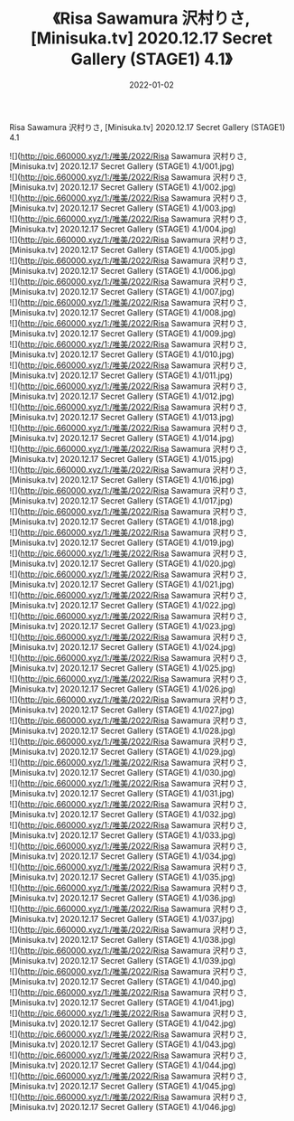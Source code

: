 ﻿---
layout: post
title:  《Risa Sawamura 沢村りさ, [Minisuka.tv] 2020.12.17 Secret Gallery (STAGE1) 4.1》
date:   2022-01-02
img: http://pic.660000.xyz/1:/唯美/2022/Risa Sawamura 沢村りさ, [Minisuka.tv] 2020.12.17 Secret Gallery (STAGE1) 4.1/000.jpg
categories: [美女, 清纯, 唯美]
---

Risa Sawamura 沢村りさ, [Minisuka.tv] 2020.12.17 Secret Gallery (STAGE1) 4.1

  ![](http://pic.660000.xyz/1:/唯美/2022/Risa Sawamura 沢村りさ, [Minisuka.tv] 2020.12.17 Secret Gallery (STAGE1) 4.1/001.jpg) <br> ![](http://pic.660000.xyz/1:/唯美/2022/Risa Sawamura 沢村りさ, [Minisuka.tv] 2020.12.17 Secret Gallery (STAGE1) 4.1/002.jpg) <br> ![](http://pic.660000.xyz/1:/唯美/2022/Risa Sawamura 沢村りさ, [Minisuka.tv] 2020.12.17 Secret Gallery (STAGE1) 4.1/003.jpg) <br> ![](http://pic.660000.xyz/1:/唯美/2022/Risa Sawamura 沢村りさ, [Minisuka.tv] 2020.12.17 Secret Gallery (STAGE1) 4.1/004.jpg) <br> ![](http://pic.660000.xyz/1:/唯美/2022/Risa Sawamura 沢村りさ, [Minisuka.tv] 2020.12.17 Secret Gallery (STAGE1) 4.1/005.jpg) <br> ![](http://pic.660000.xyz/1:/唯美/2022/Risa Sawamura 沢村りさ, [Minisuka.tv] 2020.12.17 Secret Gallery (STAGE1) 4.1/006.jpg) <br> ![](http://pic.660000.xyz/1:/唯美/2022/Risa Sawamura 沢村りさ, [Minisuka.tv] 2020.12.17 Secret Gallery (STAGE1) 4.1/007.jpg) <br> ![](http://pic.660000.xyz/1:/唯美/2022/Risa Sawamura 沢村りさ, [Minisuka.tv] 2020.12.17 Secret Gallery (STAGE1) 4.1/008.jpg) <br> ![](http://pic.660000.xyz/1:/唯美/2022/Risa Sawamura 沢村りさ, [Minisuka.tv] 2020.12.17 Secret Gallery (STAGE1) 4.1/009.jpg) <br> ![](http://pic.660000.xyz/1:/唯美/2022/Risa Sawamura 沢村りさ, [Minisuka.tv] 2020.12.17 Secret Gallery (STAGE1) 4.1/010.jpg) <br> ![](http://pic.660000.xyz/1:/唯美/2022/Risa Sawamura 沢村りさ, [Minisuka.tv] 2020.12.17 Secret Gallery (STAGE1) 4.1/011.jpg) <br> ![](http://pic.660000.xyz/1:/唯美/2022/Risa Sawamura 沢村りさ, [Minisuka.tv] 2020.12.17 Secret Gallery (STAGE1) 4.1/012.jpg) <br> ![](http://pic.660000.xyz/1:/唯美/2022/Risa Sawamura 沢村りさ, [Minisuka.tv] 2020.12.17 Secret Gallery (STAGE1) 4.1/013.jpg) <br> ![](http://pic.660000.xyz/1:/唯美/2022/Risa Sawamura 沢村りさ, [Minisuka.tv] 2020.12.17 Secret Gallery (STAGE1) 4.1/014.jpg) <br> ![](http://pic.660000.xyz/1:/唯美/2022/Risa Sawamura 沢村りさ, [Minisuka.tv] 2020.12.17 Secret Gallery (STAGE1) 4.1/015.jpg) <br> ![](http://pic.660000.xyz/1:/唯美/2022/Risa Sawamura 沢村りさ, [Minisuka.tv] 2020.12.17 Secret Gallery (STAGE1) 4.1/016.jpg) <br> ![](http://pic.660000.xyz/1:/唯美/2022/Risa Sawamura 沢村りさ, [Minisuka.tv] 2020.12.17 Secret Gallery (STAGE1) 4.1/017.jpg) <br> ![](http://pic.660000.xyz/1:/唯美/2022/Risa Sawamura 沢村りさ, [Minisuka.tv] 2020.12.17 Secret Gallery (STAGE1) 4.1/018.jpg) <br> ![](http://pic.660000.xyz/1:/唯美/2022/Risa Sawamura 沢村りさ, [Minisuka.tv] 2020.12.17 Secret Gallery (STAGE1) 4.1/019.jpg) <br> ![](http://pic.660000.xyz/1:/唯美/2022/Risa Sawamura 沢村りさ, [Minisuka.tv] 2020.12.17 Secret Gallery (STAGE1) 4.1/020.jpg) <br> ![](http://pic.660000.xyz/1:/唯美/2022/Risa Sawamura 沢村りさ, [Minisuka.tv] 2020.12.17 Secret Gallery (STAGE1) 4.1/021.jpg) <br> ![](http://pic.660000.xyz/1:/唯美/2022/Risa Sawamura 沢村りさ, [Minisuka.tv] 2020.12.17 Secret Gallery (STAGE1) 4.1/022.jpg) <br> ![](http://pic.660000.xyz/1:/唯美/2022/Risa Sawamura 沢村りさ, [Minisuka.tv] 2020.12.17 Secret Gallery (STAGE1) 4.1/023.jpg) <br> ![](http://pic.660000.xyz/1:/唯美/2022/Risa Sawamura 沢村りさ, [Minisuka.tv] 2020.12.17 Secret Gallery (STAGE1) 4.1/024.jpg) <br> ![](http://pic.660000.xyz/1:/唯美/2022/Risa Sawamura 沢村りさ, [Minisuka.tv] 2020.12.17 Secret Gallery (STAGE1) 4.1/025.jpg) <br> ![](http://pic.660000.xyz/1:/唯美/2022/Risa Sawamura 沢村りさ, [Minisuka.tv] 2020.12.17 Secret Gallery (STAGE1) 4.1/026.jpg) <br> ![](http://pic.660000.xyz/1:/唯美/2022/Risa Sawamura 沢村りさ, [Minisuka.tv] 2020.12.17 Secret Gallery (STAGE1) 4.1/027.jpg) <br> ![](http://pic.660000.xyz/1:/唯美/2022/Risa Sawamura 沢村りさ, [Minisuka.tv] 2020.12.17 Secret Gallery (STAGE1) 4.1/028.jpg) <br> ![](http://pic.660000.xyz/1:/唯美/2022/Risa Sawamura 沢村りさ, [Minisuka.tv] 2020.12.17 Secret Gallery (STAGE1) 4.1/029.jpg) <br> ![](http://pic.660000.xyz/1:/唯美/2022/Risa Sawamura 沢村りさ, [Minisuka.tv] 2020.12.17 Secret Gallery (STAGE1) 4.1/030.jpg) <br> ![](http://pic.660000.xyz/1:/唯美/2022/Risa Sawamura 沢村りさ, [Minisuka.tv] 2020.12.17 Secret Gallery (STAGE1) 4.1/031.jpg) <br> ![](http://pic.660000.xyz/1:/唯美/2022/Risa Sawamura 沢村りさ, [Minisuka.tv] 2020.12.17 Secret Gallery (STAGE1) 4.1/032.jpg) <br> ![](http://pic.660000.xyz/1:/唯美/2022/Risa Sawamura 沢村りさ, [Minisuka.tv] 2020.12.17 Secret Gallery (STAGE1) 4.1/033.jpg) <br> ![](http://pic.660000.xyz/1:/唯美/2022/Risa Sawamura 沢村りさ, [Minisuka.tv] 2020.12.17 Secret Gallery (STAGE1) 4.1/034.jpg) <br> ![](http://pic.660000.xyz/1:/唯美/2022/Risa Sawamura 沢村りさ, [Minisuka.tv] 2020.12.17 Secret Gallery (STAGE1) 4.1/035.jpg) <br> ![](http://pic.660000.xyz/1:/唯美/2022/Risa Sawamura 沢村りさ, [Minisuka.tv] 2020.12.17 Secret Gallery (STAGE1) 4.1/036.jpg) <br> ![](http://pic.660000.xyz/1:/唯美/2022/Risa Sawamura 沢村りさ, [Minisuka.tv] 2020.12.17 Secret Gallery (STAGE1) 4.1/037.jpg) <br> ![](http://pic.660000.xyz/1:/唯美/2022/Risa Sawamura 沢村りさ, [Minisuka.tv] 2020.12.17 Secret Gallery (STAGE1) 4.1/038.jpg) <br> ![](http://pic.660000.xyz/1:/唯美/2022/Risa Sawamura 沢村りさ, [Minisuka.tv] 2020.12.17 Secret Gallery (STAGE1) 4.1/039.jpg) <br> ![](http://pic.660000.xyz/1:/唯美/2022/Risa Sawamura 沢村りさ, [Minisuka.tv] 2020.12.17 Secret Gallery (STAGE1) 4.1/040.jpg) <br> ![](http://pic.660000.xyz/1:/唯美/2022/Risa Sawamura 沢村りさ, [Minisuka.tv] 2020.12.17 Secret Gallery (STAGE1) 4.1/041.jpg) <br> ![](http://pic.660000.xyz/1:/唯美/2022/Risa Sawamura 沢村りさ, [Minisuka.tv] 2020.12.17 Secret Gallery (STAGE1) 4.1/042.jpg) <br> ![](http://pic.660000.xyz/1:/唯美/2022/Risa Sawamura 沢村りさ, [Minisuka.tv] 2020.12.17 Secret Gallery (STAGE1) 4.1/043.jpg) <br> ![](http://pic.660000.xyz/1:/唯美/2022/Risa Sawamura 沢村りさ, [Minisuka.tv] 2020.12.17 Secret Gallery (STAGE1) 4.1/044.jpg) <br> ![](http://pic.660000.xyz/1:/唯美/2022/Risa Sawamura 沢村りさ, [Minisuka.tv] 2020.12.17 Secret Gallery (STAGE1) 4.1/045.jpg) <br> ![](http://pic.660000.xyz/1:/唯美/2022/Risa Sawamura 沢村りさ, [Minisuka.tv] 2020.12.17 Secret Gallery (STAGE1) 4.1/046.jpg) <br>